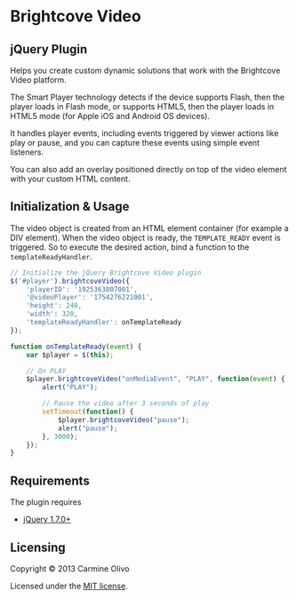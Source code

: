 Brightcove Video
==================================================

jQuery Plugin
--------------------------------------

Helps you create custom dynamic solutions that work with the Brightcove Video platform.

The Smart Player technology detects if the device supports Flash, then the player loads in Flash mode, or supports HTML5, then the player loads in HTML5 mode (for Apple iOS and Android OS devices).

It handles player events, including events triggered by viewer actions like play or pause, and you can capture these events using simple event listeners.

You can also add an overlay positioned directly on top of the video element with your custom HTML content.

Initialization & Usage
--------------------------------------
The video object is created from an HTML element container (for example a DIV element).
When the video object is ready, the `TEMPLATE_READY` event is triggered.
So to execute the desired action, bind a function to the `templateReadyHandler`.

```javascript
// Initialize the jQuery Brightcove Video plugin
$('#player').brightcoveVideo({
	'playerID': '1925363807001',
	'@videoPlayer': '1754276221001',
	'height': 240,
	'width': 320,
	'templateReadyHandler': onTemplateReady
});

function onTemplateReady(event) {
	var $player = $(this);

	// On PLAY
	$player.brightcoveVideo("onMediaEvent", "PLAY", function(event) {
		alert("PLAY");

		// Pause the video after 3 seconds of play
		setTimeout(function() {
			$player.brightcoveVideo("pause");
			alert("pause");
		}, 3000);
	});
}
```

Requirements
--------------------------------------
The plugin requires
* [jQuery 1.7.0+](http://jquery.com)

Licensing
--------------------------------------

Copyright &copy; 2013 Carmine Olivo

Licensed under the [MIT license](http://co.mit-license.org/).

